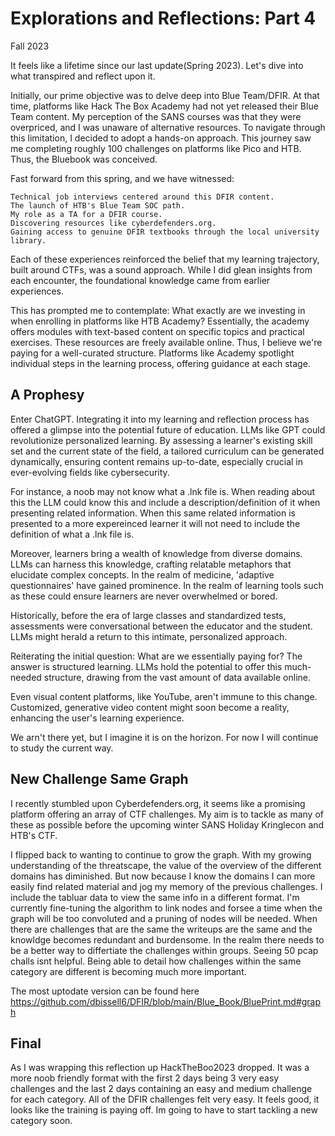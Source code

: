 # Explorations and Reflections: Part 4

Fall 2023

It feels like a lifetime since our last update(Spring 2023). Let's dive into what transpired and reflect upon it.

Initially, our prime objective was to delve deep into Blue Team/DFIR. At that time, platforms like Hack The Box Academy had not yet released their Blue Team content. 
My perception of the SANS courses was that they were overpriced, and I was unaware of alternative resources. 
To navigate through this limitation, I decided to adopt a hands-on approach. This journey saw me completing roughly 100 challenges on platforms like Pico and HTB. Thus, the Bluebook was conceived.

Fast forward from this spring, and we have witnessed:

    Technical job interviews centered around this DFIR content.
    The launch of HTB's Blue Team SOC path.
    My role as a TA for a DFIR course.
    Discovering resources like cyberdefenders.org.
    Gaining access to genuine DFIR textbooks through the local university library.
    

Each of these experiences reinforced the belief that my learning trajectory, built around CTFs, was a sound approach. 
While I did glean insights from each encounter, the foundational knowledge came from earlier experiences.

This has prompted me to contemplate: What exactly are we investing in when enrolling in platforms like HTB Academy? 
Essentially, the academy offers modules with text-based content on specific topics and practical exercises. 
These resources are freely available online. Thus, I believe we're paying for a well-curated structure. 
Platforms like Academy spotlight individual steps in the learning process, offering guidance at each stage.


## A Prophesy 

Enter ChatGPT. Integrating it into my learning and reflection process has offered a glimpse into the potential future of education. LLMs like GPT could revolutionize personalized learning. 
By assessing a learner's existing skill set and the current state of the field, a tailored curriculum can be generated dynamically, ensuring content remains up-to-date, especially crucial in ever-evolving
fields like cybersecurity.

For instance, a noob may not know what a .lnk file is. When reading about this the LLM could know this and include a description/definition of it when presenting related 
information. When this same related information is presented to a more expereinced learner it will not need to include the definition of what a .lnk file is.

Moreover, learners bring a wealth of knowledge from diverse domains. LLMs can harness this knowledge, crafting relatable metaphors that elucidate complex concepts. In the realm of medicine, 
'adaptive questionnaires' have gained prominence. In the realm of learning tools such as these could ensure learners are never overwhelmed or bored.

Historically, before the era of large classes and standardized tests, assessments were conversational between the educator and the student. LLMs might herald a return to this intimate, personalized approach.

Reiterating the initial question: What are we essentially paying for? The answer is structured learning. 
LLMs hold the potential to offer this much-needed structure, drawing from the vast amount of data available online.

Even visual content platforms, like YouTube, aren't immune to this change. Customized, generative video content might soon become a reality, enhancing the user's learning experience.

We arn't there yet, but I imagine it is on the horizon. For now I will continue to study the current way.

## New Challenge Same Graph

I recently stumbled upon Cyberdefenders.org, it seems like a promising platform offering an array of CTF challenges. 
My aim is to tackle as many of these as possible before the upcoming winter SANS Holiday Kringlecon and HTB's CTF.

I flipped back to wanting to continue to grow the graph. With my growing understanding of the threatscape, the value of the overview of the different domains has diminished. But now because I know the domains 
I can more easily find related material and jog my memory of the previous challenges.
I include the tabluar data to view the same info in a different format. I'm currently fine-tuning the algorithm to link nodes and
forsee a time when the graph will be too convoluted and a pruning of nodes will be needed. When there are challenges that are the same the writeups are the same and the knowldge becomes 
redundant and burdensome. In the realm there needs to be a better way to differtiate the challenges within groups. Seeing 50 pcap challs isnt helpful. Being able to detail how challenges 
within the same category are different is becoming much more important. 

The most uptodate version can be found here https://github.com/dbissell6/DFIR/blob/main/Blue_Book/BluePrint.md#graph

## Final

As I was wrapping this reflection up HackTheBoo2023 dropped. It was a more noob friendly format with the first 2 days being 3 very easy challenges and the last 2 days containing an easy and medium challenge
for each category. All of the DFIR challenges felt very easy. It feels good, it looks like the training is paying off. Im going to have to start tackling a new category soon. 
